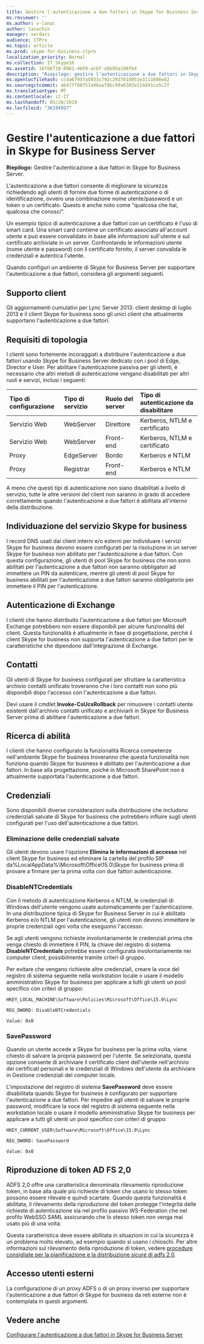 ```yaml
---
title: Gestire l'autenticazione a due fattori in Skype for Business Server
ms.reviewer: ''
ms.author: v-lanac
author: lanachin
manager: serdars
audience: ITPro
ms.topic: article
ms.prod: skype-for-business-itpro
localization_priority: Normal
ms.collection: IT_Skype16
ms.assetid: 16f08710-8961-4659-acbf-ebb95a198fb4
description: "Riepilogo: gestire l'autenticazione a due fattori in Skype for Business Server."
ms.openlocfilehash: ccda6795fa5033c792c293701d951e3111666e82
ms.sourcegitcommit: ab47ff88f51a96aaf8bc99a6303e114d41ca5c2f
ms.translationtype: MT
ms.contentlocale: it-IT
ms.lasthandoff: 05/20/2019
ms.locfileid: "36194957"
---
```

# <a name="manage-two-factor-authentication-in-skype-for-business-server"></a>Gestire l'autenticazione a due fattori in Skype for Business Server
 
**Riepilogo:** Gestire l'autenticazione a due fattori in Skype for Business Server.
  
L'autenticazione a due fattori consente di migliorare la sicurezza richiedendo agli utenti di fornire due forme di autenticazione o di identificazione, ovvero una combinazione nome utente/password e un token o un certificato. Questo è anche noto come "qualcosa che hai, qualcosa che conosci". 
  
Un esempio tipico di autenticazione a due fattori con un certificato è l'uso di smart card. Una smart card contiene un certificato associato all'account utente e può essere convalidato in base alle informazioni sull'utente e sul certificato archiviate in un server. Confrontando le informazioni utente (nome utente e password) con il certificato fornito, il server convalida le credenziali e autentica l'utente.
  
Quando configuri un ambiente di Skype for Business Server per supportare l'autenticazione a due fattori, considera gli argomenti seguenti.
  
## <a name="client-support"></a>Supporto client

Gli aggiornamenti cumulativi per Lync Server 2013: client desktop di luglio 2013 e il client Skype for business sono gli unici client che attualmente supportano l'autenticazione a due fattori.
  
## <a name="topology-requirements"></a>Requisiti di topologia

I clienti sono fortemente incoraggiati a distribuire l'autenticazione a due fattori usando Skype for Business Server dedicato con i pool di Edge, Director e User. Per abilitare l'autenticazione passiva per gli utenti, è necessario che altri metodi di autenticazione vengano disabilitati per altri ruoli e servizi, inclusi i seguenti:
  
|**Tipo di configurazione**|**Tipo di servizio**|**Ruolo del server**|**Tipo di autenticazione da disabilitare**|
|:-----|:-----|:-----|:-----|
|Servizio Web  <br/> |WebServer  <br/> |Direttore  <br/> |Kerberos, NTLM e certificato  <br/> |
|Servizio Web  <br/> |WebServer  <br/> |Front-end  <br/> |Kerberos, NTLM e certificato  <br/> |
|Proxy  <br/> |EdgeServer  <br/> |Bordo  <br/> |Kerberos e NTLM  <br/> |
|Proxy  <br/> |Registrar  <br/> |Front-end  <br/> |Kerberos e NTLM  <br/> |
   
A meno che questi tipi di autenticazione non siano disabilitati a livello di servizio, tutte le altre versioni del client non saranno in grado di accedere correttamente quando l'autenticazione a due fattori è abilitata all'interno della distribuzione.
  
## <a name="skype-for-business-service-discovery"></a>Individuazione del servizio Skype for business

I record DNS usati dai client interni e/o esterni per individuare i servizi Skype for business devono essere configurati per la risoluzione in un server Skype for business non abilitato per l'autenticazione a due fattori. Con questa configurazione, gli utenti di pool Skype for business che non sono abilitati per l'autenticazione a due fattori non saranno obbligatori ad immettere un PIN da autenticare, mentre gli utenti di pool Skype for business abilitati per l'autenticazione a due fattori saranno obbligatorio per immettere il PIN per l'autenticazione.
  
## <a name="exchange-authentication"></a>Autenticazione di Exchange

I clienti che hanno distribuito l'autenticazione a due fattori per Microsoft Exchange potrebbero non essere disponibili per alcune funzionalità del client. Questa funzionalità è attualmente in fase di progettazione, perché il client Skype for business non supporta l'autenticazione a due fattori per le caratteristiche che dipendono dall'integrazione di Exchange.
  
## <a name="contacts"></a>Contatti

Gli utenti di Skype for business configurati per sfruttare la caratteristica archivio contatti unificato troveranno che i loro contatti non sono più disponibili dopo l'accesso con l'autenticazione a due fattori.
  
Devi usare il cmdlet **Invoke-CsUcsRollback** per rimuovere i contatti utente esistenti dall'archivio contatti unificato e archiviarli in Skype for Business Server prima di abilitare l'autenticazione a due fattori.
  
## <a name="skill-search"></a>Ricerca di abilità

I clienti che hanno configurato la funzionalità Ricerca competenze nell'ambiente Skype for business troveranno che questa funzionalità non funziona quando Skype for business è abilitato per l'autenticazione a due fattori. In base alla progettazione, poiché in Microsoft SharePoint non è attualmente supportata l'autenticazione a due fattori.
  
## <a name="credentials"></a>Credenziali

Sono disponibili diverse considerazioni sulla distribuzione che includono credenziali salvate di Skype for business che potrebbero influire sugli utenti configurati per l'uso dell'autenticazione a due fattori.
  
### <a name="deleting-saved-credentials"></a>Eliminazione delle credenziali salvate

Gli utenti devono usare l'opzione **Elimina le informazioni di accesso** nel client Skype for business ed eliminare la cartella del profilo SIP da%LocalAppData%\Microsoft\Office\15.0\Skype for business prima di provare a firmare per la prima volta con due fattori autenticazione.
  
### <a name="disablentcredentials"></a>DisableNTCredentials

Con il metodo di autenticazione Kerberos o NTLM, le credenziali di Windows dell'utente vengono usate automaticamente per l'autenticazione. In una distribuzione tipica di Skype for Business Server in cui è abilitato Kerberos e/o NTLM per l'autenticazione, gli utenti non devono immettere le proprie credenziali ogni volta che eseguono l'accesso.
  
Se agli utenti vengono richieste involontariamente le credenziali prima che venga chiesto di immettere il PIN, la chiave del registro di sistema **DisableNTCredentials** potrebbe essere configurata involontariamente nei computer client, possibilmente tramite criteri di gruppo.
  
Per evitare che vengano richieste altre credenziali, creare la voce del registro di sistema seguente nella workstation locale o usare il modello amministrativo Skype for business per applicare a tutti gli utenti un pool specifico con criteri di gruppo:
  
    HKEY_LOCAL_MACHINE\Software\Policies\Microsoft\Office\15.0\Lync
  
    REG_DWORD: DisableNTCredentials
  
    Value: 0x0
  
### <a name="savepassword"></a>SavePassword

Quando un utente accede a Skype for business per la prima volta, viene chiesto di salvare la propria password per l'utente. Se selezionata, questa opzione consente di archiviare il certificato client dell'utente nell'archivio dei certificati personali e le credenziali di Windows dell'utente da archiviare in Gestione credenziali del computer locale.
  
L'impostazione del registro di sistema **SavePassword** deve essere disabilitata quando Skype for business è configurato per supportare l'autenticazione a due fattori. Per impedire agli utenti di salvare le proprie password, modificare la voce del registro di sistema seguente nella workstation locale o usare il modello amministrativo Skype for business per applicare a tutti gli utenti un pool specifico con criteri di gruppo:
  
    HKEY_CURRENT_USER\Software\Microsoft\Office\15.0\Lync
  
    REG_DWORD: SavePassword
  
    Value: 0x0
  
## <a name="ad-fs-20-token-replay"></a>Riproduzione di token AD FS 2,0

ADFS 2,0 offre una caratteristica denominata rilevamento riproduzione token, in base alla quale più richieste di token che usano lo stesso token possono essere rilevate e quindi scartate. Quando questa funzionalità è abilitata, il rilevamento della riproduzione del token protegge l'integrità delle richieste di autenticazione sia nel profilo passivo WS-Federation che nel profilo WebSSO SAML assicurando che lo stesso token non venga mai usato più di una volta.
  
Questa caratteristica deve essere abilitata in situazioni in cui la sicurezza è un problema molto elevato, ad esempio quando si usano i chioschi. Per altre informazioni sul rilevamento della riproduzione di token, vedere [procedure consigliate per la pianificazione e la distribuzione sicure di adfs 2,0](https://go.microsoft.com/fwlink/p/?LinkId=309215).
  
## <a name="external-user-access"></a>Accesso utenti esterni

La configurazione di un proxy ADFS o di un proxy inverso per supportare l'autenticazione a due fattori di Skype for business da reti esterne non è contemplata in questi argomenti.
  
## <a name="see-also"></a>Vedere anche

[Configurare l'autenticazione a due fattori in Skype for Business Server](configure-two-factor.md)
  
